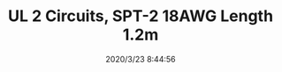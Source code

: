 ﻿---
layout: post 
title: UL 2 Circuits, SPT-2 18AWG Length 1.2m
tags: PDS
categories: wire-harness
overview: UL 2 Circuits, SPT-2 18AWG Length 1.2m
series: 
part_number: KR10
thumb_img: static/202003/276-thumb-20200323164547.jpg
image: static/202003/276-20200323164547.jpg
date: 2020/3/23 8:44:56
---



